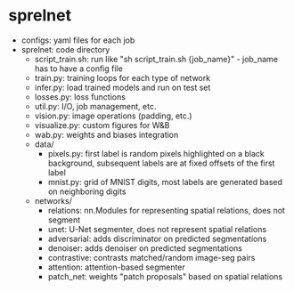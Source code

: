 # sprelnet
- configs: yaml files for each job
- sprelnet: code directory
  - script_train.sh: run like "sh script_train.sh {job_name}" - job_name has to have a config file
  - train.py: training loops for each type of network
  - infer.py: load trained models and run on test set
  - losses.py: loss functions
  - util.py: I/O, job management, etc.
  - vision.py: image operations (padding, etc.)
  - visualize.py: custom figures for W&B
  - wab.py: weights and biases integration
  - data/
    - pixels.py: first label is random pixels highlighted on a black background, subsequent labels are at fixed offsets of the first label
    - mnist.py: grid of MNIST digits, most labels are generated based on neighboring digits
  - networks/
  	- relations: nn.Modules for representing spatial relations, does not segment
  	- unet: U-Net segmenter, does not represent spatial relations
  	- adversarial: adds discriminator on predicted segmentations
  	- denoiser: adds denoiser on predicted segmentations
  	- contrastive: contrasts matched/random image-seg pairs
  	- attention: attention-based segmenter
  	- patch_net: weights "patch proposals" based on spatial relations